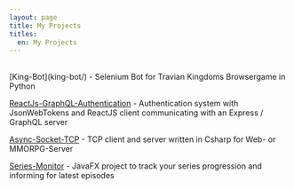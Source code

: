 ```yaml
---
layout: page
title: My Projects
titles:
  en: My Projects
---
```


<br />
[King-Bot](king-bot/) - Selenium Bot for Travian Kingdoms Browsergame in Python

[ReactJs-GraphQL-Authentication](react-graphql-auth/) - Authentication system with JsonWebTokens and ReactJS client communicating with an Express / GraphQL server

[Async-Socket-TCP](async-tcp/) - TCP client and server written in Csharp for Web- or MMORPG-Server

[Series-Monitor](series-monitor/) - JavaFX project to track your series progression and informing for latest episodes
